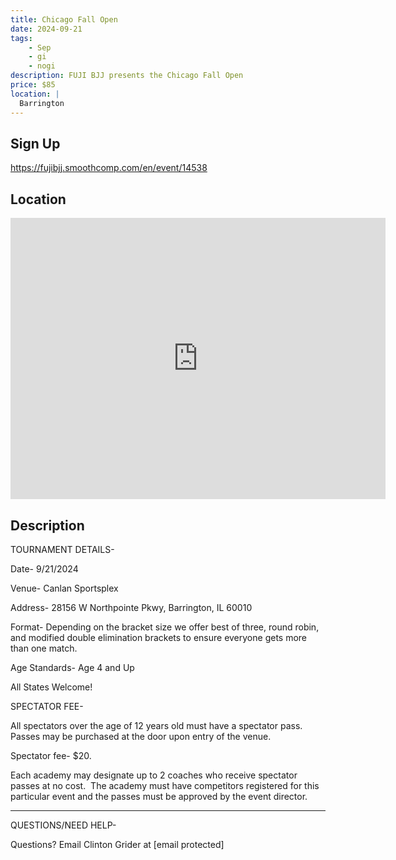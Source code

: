 ```yaml
---
title: Chicago Fall Open
date: 2024-09-21
tags:
    - Sep
    - gi 
    - nogi 
description: FUJI BJJ presents the Chicago Fall Open
price: $85
location: |
  Barrington
---
```

## Sign Up
https://fujibjj.smoothcomp.com/en/event/14538

## Location
<iframe src="https://www.google.com/maps/embed?pb=!1m18!1m12!1m3!1d12345.6789!2d-88.1819264!3d42.1889982!2m3!1f0!2f0!3f0!3m2!1i1024!2i768!4f13.1!3m3!1m2!1s0x0%3A0x0!2z42.1889982!5e0!3m2!1sen!2sus!4v1234567890" width="600" height="450" style="border:0;" allowfullscreen="" loading="lazy"></iframe>

## Description
TOURNAMENT DETAILS- 


Date- 9/21/2024


Venue- Canlan Sportsplex


Address- 28156 W Northpointe Pkwy, Barrington, IL 60010


Format- Depending on the bracket size we offer best of three, round robin, and modified double elimination brackets to ensure everyone gets more than one match.


Age Standards- Age 4 and Up


All States Welcome!


SPECTATOR FEE-


All spectators over the age of 12 years old must have a spectator pass.  Passes may be purchased at the door upon entry of the venue.



Spectator fee- $20.



Each academy may designate up to 2 coaches who receive spectator passes at no cost.  The academy must have competitors registered for this particular event and the passes must be approved by the event director.


_______________________________________________________________________________


QUESTIONS/NEED HELP-


Questions? Email Clinton Grider at [email protected]